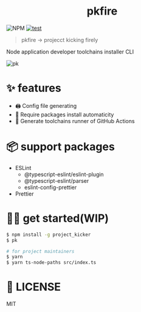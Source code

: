   <h1 align="center">pkfire</h1>

![NPM](https://img.shields.io/npm/l/project_kicker?style=flat-square)
[![test](https://github.com/huequica/project_kicker/actions/workflows/jest.yaml/badge.svg)](https://github.com/huequica/project_kicker/actions/workflows/jest.yaml)

> pkfire -> projecct kicking firely

Node application developer toolchains installer CLI

![pk](https://user-images.githubusercontent.com/40014236/169387347-02a5bf2f-006c-4d2e-b9e5-06ffc8415448.gif)

# ✨ features 

- 🖨️ Config file generating
- 💼 Require packages install automaticity
- 👷 Generate toolchains runner of GitHub Actions

# 📦️ support packages

- ESLint
  - @typescript-eslint/eslint-plugin
  - @typescript-eslint/parser
  - eslint-config-prettier
- Prettier

# 🧑‍💻 get started(WIP)

```bash
$ npm install -g project_kicker
$ pk
```

```bash
# for project maintainers
$ yarn
$ yarn ts-node-paths src/index.ts
```

# 📄 LICENSE

MIT
